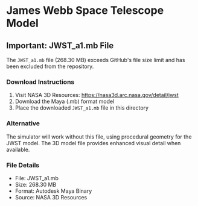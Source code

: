 # James Webb Space Telescope Model

## Important: JWST_a1.mb File

The `JWST_a1.mb` file (268.30 MB) exceeds GitHub's file size limit and has been excluded from the repository.

### Download Instructions

1. Visit NASA 3D Resources: https://nasa3d.arc.nasa.gov/detail/jwst
2. Download the Maya (.mb) format model
3. Place the downloaded `JWST_a1.mb` file in this directory

### Alternative

The simulator will work without this file, using procedural geometry for the JWST model. The 3D model file provides enhanced visual detail when available.

### File Details
- File: JWST_a1.mb
- Size: 268.30 MB
- Format: Autodesk Maya Binary
- Source: NASA 3D Resources